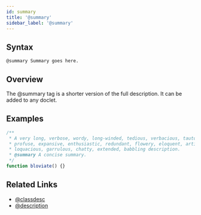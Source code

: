 ```yaml
---
id: summary
title: '@summary'
sidebar_label: '@summary'
---
```


## Syntax

`@summary Summary goes here.`

## Overview

The @summary tag is a shorter version of the full description. It can be added to any doclet.

## Examples

```js
/**
 * A very long, verbose, wordy, long-winded, tedious, verbacious, tautological,
 * profuse, expansive, enthusiastic, redundant, flowery, eloquent, articulate,
 * loquacious, garrulous, chatty, extended, babbling description.
 * @summary A concise summary.
 */
function bloviate() {}
```

## Related Links

- [@classdesc](./classdesc.md)
- [@description](./description.md)
